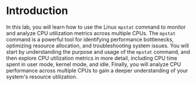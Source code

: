 # Introduction

In this lab, you will learn how to use the Linux `mpstat` command to monitor and analyze CPU utilization metrics across multiple CPUs. The `mpstat` command is a powerful tool for identifying performance bottlenecks, optimizing resource allocation, and troubleshooting system issues. You will start by understanding the purpose and usage of the `mpstat` command, and then explore CPU utilization metrics in more detail, including CPU time spent in user mode, kernel mode, and idle. Finally, you will analyze CPU performance across multiple CPUs to gain a deeper understanding of your system's resource utilization.
